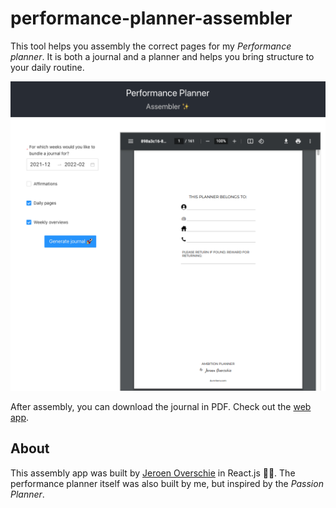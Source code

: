 # performance-planner-assembler

This tool helps you assembly the correct pages for my _Performance planner_. It is both a journal and a planner and helps you bring structure to your daily routine. 

![performance planner example](./example_screenshot.png)

After assembly, you can download the journal in PDF. Check out the [web app](https://dunnkers.com/performance-planner-assembly).

## About

This assembly app was built by [Jeroen Overschie](https://jeroenoverschie.nl/) in React.js ✌🏻. The performance planner itself was also built by me, but inspired by the _Passion Planner_. 